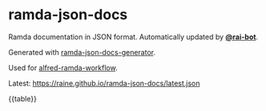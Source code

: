 # ramda-json-docs

Ramda documentation in JSON format. Automatically updated by
[**@rai-bot**](https://github.com/rai-bot).

Generated with [ramda-json-docs-generator](https://github.com/raine/ramda-json-docs-generator).

Used for [alfred-ramda-workflow](https://github.com/raine/alfred-ramda-workflow).

Latest: https://raine.github.io/ramda-json-docs/latest.json

{{table}}
